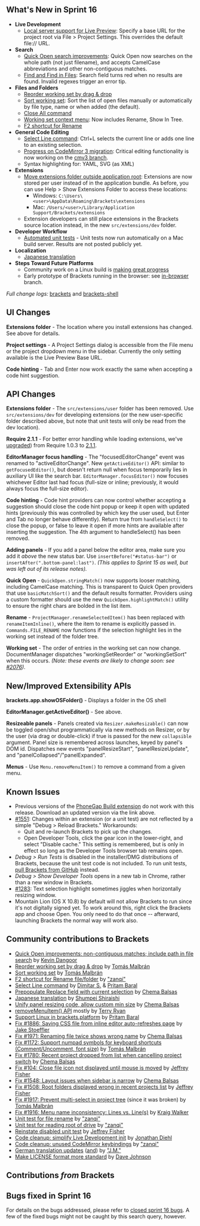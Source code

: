 What's New in Sprint 16
-----------------------
* **Live Development**
    * [Local server support for Live Preview](https://trello.com/card/3-url-mapping-for-live-development/4f90a6d98f77505d7940ce88/664): Specify a base URL for the project root via File > Project Settings. This overrides the default file:// URL.
* **Search**
    * [Quick Open search improvements](https://github.com/adobe/brackets/pull/1470): Quick Open now searches on the whole path (not just filename), and accepts CamelCase abbreviations and other non-contiguous matches.
    * [Find and Find in Files](https://github.com/adobe/brackets/pull/1914): Search field turns red when no results are found. Invalid regexes trigger an error tip.
* **Files and Folders**
    * [Reorder working set by drag & drop](https://github.com/adobe/brackets/pull/1940)
    * [Sort working set](https://github.com/adobe/brackets/pull/1999): Sort the list of open files manually or automatically by file type, name or when added (the default).
    * [Close All command](https://github.com/adobe/brackets/pull/2037)
    * [Working set context menu](https://github.com/adobe/brackets/pull/1919): Now includes Rename, Show In Tree.
    * [F2 shortcut for Rename](https://github.com/adobe/brackets/pull/1922)
* **General Code Editing**
    * [Select Line command](https://github.com/adobe/brackets/pull/2002): Ctrl+L selects the current line or adds one line to an existing selection.
    * [Progress on CodeMirror 3 migration](https://trello.com/card/2-codemirror-3-critical-editing-functionality/4f90a6d98f77505d7940ce88/660): Critical editing functionality is now working on the [cmv3 branch](https://github.com/adobe/brackets/compare/master...cmv3).
    * Syntax highlighting for: YAML, SVG (as XML)
* **Extensions**
    * [Move extensions folder outside application root](https://trello.com/card/3-extensions-outside-application-root/4f90a6d98f77505d7940ce88/659): Extensions are now stored per user instead of in the application bundle. As before, you can use Help > Show Extensions Folder to access these locations:
        * Windows: `C:\Users\<user>\AppData\Roaming\Brackets\extensions`
        * Mac: `/Users/<user>/Library/Application Support/Brackets/extensions`
    * Extension developers can still place extensions in the Brackets source location instead, in the new `src/extensions/dev` folder.
* **Developer Workflow**
    * [Automated unit tests](https://trello.com/card/2-automate-unit-tests/4f90a6d98f77505d7940ce88/661) - Unit tests now run automatically on a Mac build server. Results are not posted publicly yet.
* **Localization**
    * [Japanese translation](https://github.com/adobe/brackets/pull/1929)
* **Steps Toward Future Platforms**
    * Community work on a Linux build is [making great progress](https://groups.google.com/forum/?fromgroups=#!topic/brackets-dev/29vOJ6tvl8A)
    * Early prototype of Brackets running in the browser: see [in-browser](https://github.com/adobe/brackets/compare/master...in-browser) branch.



_Full change logs:_ [brackets](https://github.com/adobe/brackets/compare/sprint-16...sprint-17#commits_bucket) and [brackets-shell](https://github.com/adobe/brackets-shell/compare/sprint-16...sprint-17#commits_bucket)


UI Changes
----------
**Extensions folder** - The location where you install extensions has changed. See above for details.

**Project settings** - A Project Settings dialog is accessible from the File menu or the project dropdown menu in the sidebar. Currently the only setting available is the Live Preview Base URL.

**Code hinting** - Tab and Enter now work exactly the same when accepting a code hint suggestion.


API Changes
-----------
**Extensions folder** - The `src/extensions/user` folder has been removed. Use `src/extensions/dev` for developing extensions (or the new user-specific folder described above, but note that unit tests will only be read from the dev location).

**Require 2.1.1** - For better error handling while loading extensions, we've [upgraded](https://github.com/adobe/brackets/pull/1968)) from Require 1.0.3 to [2.1.1](https://github.com/jrburke/requirejs/wiki/Upgrading-to-RequireJS-2.1).

**EditorManager focus handling** - The "focusedEditorChange" event was renamed to "activeEditorChange". New `getActiveEditor()` API: similar to `getFocusedEditor()`, but doesn't return null when focus temporarily lies in auxiliary UI like the search bar. `EditorManager.focusEditor()` now focuses whichever Editor last had focus (full-size or inline; previously, it would always focus the full-size editor).

**Code hinting** - Code hint providers can now control whether accepting a suggestion should close the code hint popup or keep it open with updated hints (previously this was controlled by which key the user used, but Enter and Tab no longer behave differently). Return true from `handleSelect()` to close the popup, or false to leave it open if more hints are available after inserting the suggestion. The 4th argument to handleSelect() has been removed.

**Adding panels** - If you add a panel below the editor area, make sure you add it _above_ the new status bar. Use `insertBefore("#status-bar")` or `insertAfter(".bottom-panel:last")`. _(This applies to Sprint 15 as well, but was left out of its release notes)._

**Quick Open** - `QuickOpen.stringMatch()` now supports looser matching, including CamelCase matching. This is transparent to Quick Open providers that use `basicMatchSort()` and the default results formatter. Providers using a custom formatter should use the new `QuickOpen.highlightMatch()` utility to ensure the right chars are bolded in the list item.

**Rename** - `ProjectManager.renameSelectedItem()` has been replaced with `renameItemInline()`, where the item to rename is explicitly passed in. `Commands.FILE_RENAME` now functions if the selection highlight lies in the working set instead of the folder tree.

**Working set** - The order of entries in the working set can now change. DocumentManager dispatches "workingSetReorder" or "workingSetSort" when this occurs. _(Note: these events are likely to change soon: see [#2076](https://github.com/adobe/brackets/issues/2076))._

New/Improved Extensibility APIs
-------------------------------
**brackets.app.showOSFolder()** - Displays a folder in the OS shell

**EditorManager.getActiveEditor()** - See above.

**Resizeable panels** - Panels created via `Resizer.makeResizable()` can now be toggled open/shut programmatically via new methods on Resizer, or by the user (via drag or double-click) if true is passed for the new `collapsible` argument. Panel size is remembered across launches, keyed by panel's DOM id. Dispatches new events "panelResizeStart", "panelResizeUpdate", and "panelCollapsed"/"panelExpanded".

**Menus** - Use `Menu.removeMenuItem()` to remove a command from a given menu.


Known Issues
------------
* Previous versions of the [PhoneGap Build extension](https://github.com/adobe/brackets-phonegap) do not work with this release. Download an updated version via the link above.
* [#1551](https://github.com/adobe/brackets/issues/1551): Changes within an extension (or a unit test) are not reflected by a simple "Debug > Reload Brackets." Workarounds:
    * Quit and re-launch Brackets to pick up the changes.
    * Open Developer Tools, click the gear icon in the lower-right, and select "Disable cache." This setting is remembered, but is only in effect so long as the Developer Tools browser tab remains open.
* _Debug > Run Tests_ is disabled in the installer/DMG distributions of Brackets, because the unit test code is not included. To run unit tests, [pull Brackets from GitHub](https://github.com/adobe/brackets/wiki/How-to-Hack-on-Brackets#wiki-getcode) instead.
* _Debug > Show Developer Tools_ opens in a new tab in Chrome, rather than a new window in Brackets.
* [#1283](https://github.com/adobe/brackets/issues/1283): Text selection highlight sometimes jiggles when horizontally resizing window.
* Mountain Lion (OS X 10.8) by default will not allow Brackets to run since it's not digitally signed yet.  To work around this, right click the Brackets app and choose Open.  You only need to do that once -- afterward, launching Brackets the normal way will work also.


Community contributions to Brackets
-----------------------------------
* [Quick Open improvements: non-contiguous matches; include path in file search](https://github.com/adobe/brackets/pull/1470) by [Kevin Dangoor](https://github.com/dangoor)
* [Reorder working set by drag & drop](https://github.com/adobe/brackets/pull/1940) by [Tomás Malbrán](https://github.com/TomMalbran)
* [Sort working set](https://github.com/adobe/brackets/pull/1999) by [Tomás Malbrán](https://github.com/TomMalbran)
* [F2 shortcut for Rename file/folder](https://github.com/adobe/brackets/pull/1922) by ["zanqi"](https://github.com/zanqi)
* [Select Line command](https://github.com/adobe/brackets/pull/2002) by [Dimitar S.](https://github.com/deemeetar) & [Pritam Baral](https://github.com/pritambaral)
* [Prepopulate Replace field with current selection](https://github.com/adobe/brackets/pull/1964) by [Chema Balsas](https://github.com/jbalsas)
* [Japanese translation](https://github.com/adobe/brackets/pull/1929) by [Shumpei Shiraishi](https://github.com/shumpei)
* [Unify panel resizing code, allow custom min size](https://github.com/adobe/brackets/pull/1908) by [Chema Balsas](https://github.com/jbalsas)
* [removeMenuItem() API](https://github.com/adobe/brackets/pull/2072) mostly by [Terry Ryan](https://github.com/tpryan)
* [Support Linux in brackets.platform](https://github.com/adobe/brackets/pull/1983) by [Pritam Baral](https://github.com/pritambaral)
* [Fix #1886: Saving CSS file from inline editor auto-refreshes page](https://github.com/adobe/brackets/pull/1897) by [Jake Stoeffler](https://github.com/JakeStoeffler)
* [Fix #1971: Renaming file twice shows wrong name](https://github.com/adobe/brackets/pull/1990) by [Chema Balsas](https://github.com/jbalsas)
* [Fix #1172: Support numpad symbols for keyboard shortcuts (Comment/Uncomment, font size)](https://github.com/adobe/brackets/pull/1946) by [Tomás Malbrán](https://github.com/TomMalbran)
* [Fix #1780: Recent project dropped from list when cancelling project switch](https://github.com/adobe/brackets/pull/2013) by [Chema Balsas](https://github.com/jbalsas)
* [Fix #104: Close file icon not displayed until mouse is moved](https://github.com/adobe/brackets/pull/1969) by [Jeffrey Fisher](https://github.com/jeffslofish)
* [Fix #1548: Layout issues when sidebar is narrow](https://github.com/adobe/brackets/pull/2040) by [Chema Balsas](https://github.com/jbalsas)
* [Fix #1508: Root folders displayed wrong in recent projects list](https://github.com/adobe/brackets/pull/1926) by [Jeffrey Fisher](https://github.com/jeffslofish)
* [Fix #1917: Prevent multi-select in project tree](https://github.com/adobe/brackets/pull/1945) (since it was broken) by [Tomás Malbrán](https://github.com/TomMalbran)
* [Fix #1916: Menu name inconsistency: Lines vs. Line(s)](https://github.com/adobe/brackets/pull/1928) by [Kraig Walker](https://github.com/KraigWalker)
* [Unit test for file rename](https://github.com/adobe/brackets/pull/1939) by ["zanqi"](https://github.com/zanqi)
* [Unit test for reading root of drive](https://github.com/adobe/brackets/pull/2038) by ["zanqi"](https://github.com/zanqi)
* [Reinstate disabled unit test](https://github.com/adobe/brackets/pull/1907) by [Jeffrey Fisher](https://github.com/jeffslofish)
* [Code cleanup: simplify Live Development init](https://github.com/adobe/brackets/pull/1880) by [Jonathan Diehl](https://github.com/jdiehl)
* [Code cleanup: unused CodeMirror keybindings](https://github.com/adobe/brackets/pull/2039) by ["zanqi"](https://github.com/zanqi)
* [German translation updates](https://github.com/adobe/brackets/pull/1903) ([and](https://github.com/adobe/brackets/pull/1989)) by ["J.M."](https://github.com/mynetx)
* [Make LICENSE format more standard](https://github.com/adobe/brackets/pull/1696) by [Dave Johnson](https://github.com/davejohnson)

Contributions _from_ Brackets
-----------------------------

Bugs fixed in Sprint 16
-----------------------
For details on the bugs addressed, please refer to [closed sprint 16 bugs](https://github.com/adobe/brackets/issues?labels=sprint+16&state=closed). A few of the fixed bugs might not be caught by this search query, however.